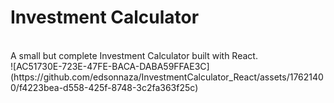 # Investment Calculator
<br>
A small but complete Investment Calculator built with React.
<br>
![AC51730E-723E-47FE-BACA-DABA59FFAE3C]
(https://github.com/edsonnaza/InvestmentCalculator_React/assets/17621400/f4223bea-d558-425f-8748-3c2fa363f25c)

